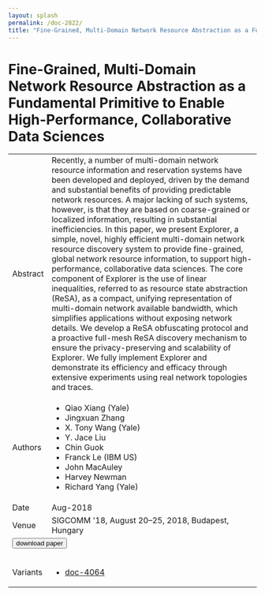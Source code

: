 ```yaml
---
layout: splash
permalink: /doc-2822/
title: "Fine-Grained, Multi-Domain Network Resource Abstraction as a Fundamental Primitive to Enable High-Performance, Collaborative Data Sciences"
---
```


# Fine-Grained, Multi-Domain Network Resource Abstraction as a Fundamental Primitive to Enable High-Performance, Collaborative Data Sciences

<table>
    <tbody>
    <tr>
        <td>Abstract</td>
        <td>Recently, a number of multi-domain network resource information and reservation systems have been developed and deployed, driven by the demand and substantial benefits of providing predictable network resources. A major lacking of such systems, however, is that they are based on coarse-grained or localized information, resulting in substantial inefficiencies. In this paper, we present Explorer, a simple, novel, highly efficient multi-domain network resource discovery system to provide fine-grained, global network resource information, to support high-performance, collaborative data sciences. The core component of Explorer is the use of linear inequalities, referred to as resource state abstraction (ReSA), as a compact, unifying representation of multi-domain network available bandwidth, which simplifies applications without exposing network details. We develop a ReSA obfuscating protocol and a proactive full-mesh ReSA discovery mechanism to ensure the privacy-preserving and scalability of Explorer. We fully implement Explorer and demonstrate its efficiency and efficacy through extensive experiments using real network topologies and traces.</td>
    </tr>
    <tr>
        <td>Authors</td>
        <td>
            <ul>
                <li>Qiao Xiang (Yale)</li>
                <li>Jingxuan Zhang</li>
                <li>X. Tony Wang (Yale)</li>
                <li>Y. Jace Liu</li>
                <li>Chin Guok</li>
                <li>Franck Le (IBM US)</li>
                <li>John MacAuley</li>
                <li>Harvey Newman</li>
                <li>Richard Yang (Yale)</li>
            </ul>
        </td>
    </tr>
    <tr>
        <td>Date</td>
        <td>Aug-2018</td>
    </tr>
    <tr>
        <td>Venue</td>
        <td>SIGCOMM '18, August 20–25, 2018, Budapest, Hungary</td>
    </tr>
        <tr>
            <td colspan="2">
                <form method="get" action="https://dais-ita.org/sites/default/files/2559.pdf">
                    <button type="submit">download paper</button>
                </form>
            </td>
        </tr>
        <tr>
            <td>Variants</td>
            <td>
                <ul>
                    <li><a href="\doc-4064\">doc-4064</a></li>
                </ul>
            </td>
        </tr>
    </tbody>
</table>

